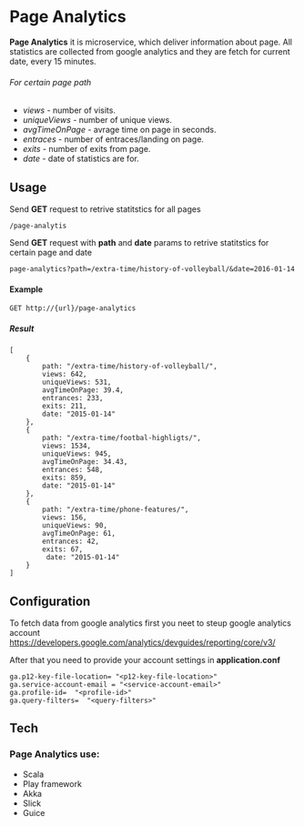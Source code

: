 # Page Analytics

**Page Analytics** it is microservice, which deliver information about page.
 All statistics are collected from google analytics and they are fetch for current date, every 15 minutes.  

###### For certain page path
* *views* - number of visits.
* *uniqueViews* - number of unique views.
* *avgTimeOnPage* - avrage time on page in seconds.
* *entraces* - number of entraces/landing on page.
* *exits* - number of exits from page.
* *date* - date of statistics are for.

## Usage

Send **GET** request to retrive statitstics for all pages

    /page-analytis 
    

Send **GET** request with **path** and **date** params to  retrive statitstics for certain page and date

    page-analytics?path=/extra-time/history-of-volleyball/&date=2016-01-14
    

#### Example

    GET http://{url}/page-analytics
   
##### Result
 
    [
        {
            path: "/extra-time/history-of-volleyball/",
            views: 642,
            uniqueViews: 531,
            avgTimeOnPage: 39.4,
            entrances: 233,
            exits: 211,
            date: "2015-01-14"
        },
        {
            path: "/extra-time/footbal-highligts/",
            views: 1534,
            uniqueViews: 945,
            avgTimeOnPage: 34.43,
            entrances: 548,
            exits: 859,
            date: "2015-01-14"
        },
        {
            path: "/extra-time/phone-features/",
            views: 156,
            uniqueViews: 90,
            avgTimeOnPage: 61,
            entrances: 42,
            exits: 67,
             date: "2015-01-14"
        }
    ]

## Configuration

To fetch data from google analytics first you neet to steup google analytics account https://developers.google.com/analytics/devguides/reporting/core/v3/

After that you need to provide your account settings in **application.conf**


```
ga.p12-key-file-location= "<p12-key-file-location>"
ga.service-account-email = "<service-account-email>"
ga.profile-id=  "<profile-id>"
ga.query-filters=  "<query-filters>"
```

## Tech
### Page Analytics use:
* Scala
* Play framework
* Akka
* Slick
* Guice
